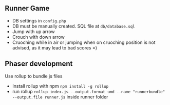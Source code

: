 
## Runner Game
- DB settings in `config.php`
- DB must be manually created. SQL file at `db/database.sql`
- Jump with up arrow
- Crouch with down arrow
- Cruoching while in air or jumping when on cruoching position is not advised, as it may lead to bad scores =)


## Phaser development

Use rollup to bundle js files
 - Install rollup with npm `npm install -g rollup`
 - run rollup `rollup index.js --output.format umd --name "runnerbundle" --output.file runner.js` inside runner folder
